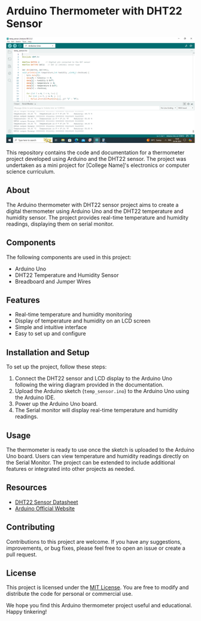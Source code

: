 # Arduino Thermometer with DHT22 Sensor

![Thermometer](https://github.com/Soumikcoder/DHT22_Temp_Sensor/blob/main/Screenshots/Screenshot%20(1).png)

This repository contains the code and documentation for a thermometer project developed using Arduino and the DHT22 sensor. The project was undertaken as a mini project for [College Name]'s electronics or computer science curriculum.

## About

The Arduino thermometer with DHT22 sensor project aims to create a digital thermometer using Arduino Uno and the DHT22 temperature and humidity sensor. The project provides real-time temperature and humidity readings, displaying them on serial monitor.

## Components

The following components are used in this project:

- Arduino Uno
- DHT22 Temperature and Humidity Sensor
- Breadboard and Jumper Wires

## Features

- Real-time temperature and humidity monitoring
- Display of temperature and humidity on an LCD screen
- Simple and intuitive interface
- Easy to set up and configure

## Installation and Setup

To set up the project, follow these steps:

1. Connect the DHT22 sensor and LCD display to the Arduino Uno following the wiring diagram provided in the documentation.
2. Upload the Arduino sketch (`temp_sensor.ino`) to the Arduino Uno using the Arduino IDE.
3. Power up the Arduino Uno board.
4. The Serial monitor will display real-time temperature and humidity readings.

## Usage

The thermometer is ready to use once the sketch is uploaded to the Arduino Uno board. Users can view temperature and humidity readings directly on the Serial Monitor. The project can be extended to include additional features or integrated into other projects as needed.

## Resources

- [DHT22 Sensor Datasheet](https://projecthub.arduino.cc/attari/temperature-monitoring-with-arduino-iot-cloud-using-dht22-cd8e34)
- [Arduino Official Website](https://www.arduino.cc/)


## Contributing

Contributions to this project are welcome. If you have any suggestions, improvements, or bug fixes, please feel free to open an issue or create a pull request.

## License

This project is licensed under the [MIT License](https://github.com/Soumikcoder/DHT22_Temp_Sensor/blob/main/LICENSE). You are free to modify and distribute the code for personal or commercial use.

We hope you find this Arduino thermometer project useful and educational. Happy tinkering!
